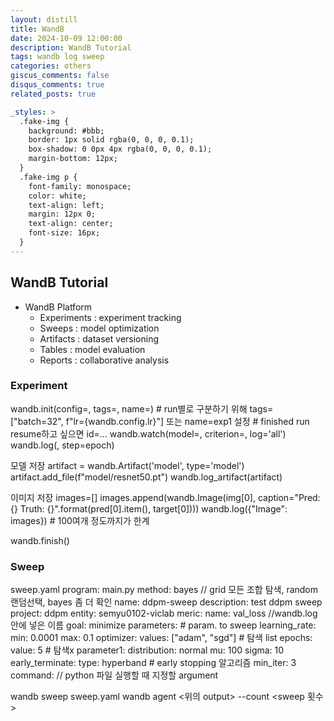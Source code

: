 ```yaml
---
layout: distill
title: WandB
date: 2024-10-09 12:00:00
description: WandB Tutorial
tags: wandb log sweep
categories: others
giscus_comments: false
disqus_comments: true
related_posts: true

_styles: >
  .fake-img {
    background: #bbb;
    border: 1px solid rgba(0, 0, 0, 0.1);
    box-shadow: 0 0px 4px rgba(0, 0, 0, 0.1);
    margin-bottom: 12px;
  }
  .fake-img p {
    font-family: monospace;
    color: white;
    text-align: left;
    margin: 12px 0;
    text-align: center;
    font-size: 16px;
  }
---
```


## WandB Tutorial

- WandB Platform
  - Experiments : experiment tracking
  - Sweeps : model optimization
  - Artifacts : dataset versioning
  - Tables : model evaluation
  - Reports : collaborative analysis

### Experiment

wandb.init(config=, tags=, name=) # run별로 구분하기 위해 tags=["batch=32", f"lr={wandb.config.lr}"] 또는 name=exp1 설정 # finished run resume하고 싶으면 id=...
wandb.watch(model=, criterion=, log='all')
wandb.log(<dict>, step=epoch)

모델 저장 
artifact = wandb.Artifact('model', type='model')
artifact.add_file(f"model/resnet50.pt")
wandb.log_artifact(artifact)

이미지 저장
images=[]
images.append(wandb.Image(img[0], caption="Pred: {} Truth: {}".format(pred[0].item(), target[0])))
wandb.log({"Image": images}) # 100여개 정도까지가 한계

wandb.finish()

### Sweep

sweep.yaml
program: main.py
method: bayes // grid 모든 조합 탐색, random 랜덤선택, bayes 좀 더 확인
name: ddpm-sweep
description: test ddpm sweep
project: ddpm
entity: semyu0102-viclab
meric:
  name: val_loss //wandb.log 안에 넣은 이름
  goal: minimize
parameters: # param. to sweep
  learning_rate: 
    min: 0.0001
    max: 0.1
  optimizer:
    values: ["adam", "sgd"] # 탐색 list
  epochs:
    value: 5 # 탐색x
  parameter1:
    distribution: normal
    mu: 100
    sigma: 10
early_terminate:
  type: hyperband # early stopping 알고리즘
  min_iter: 3
command:
  // python 파일 실행할 때 지정할 argument

wandb sweep sweep.yaml
wandb agent <위의 output> --count <sweep 횟수>